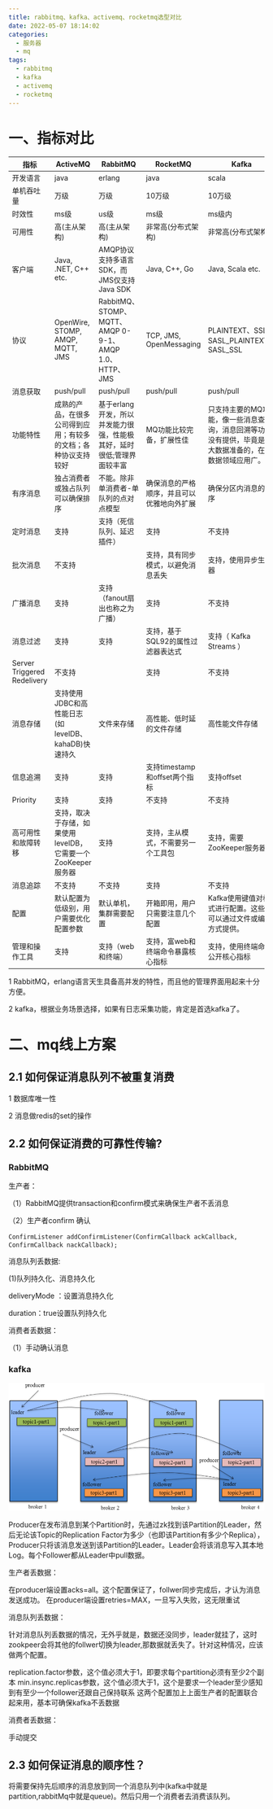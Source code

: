 ```yaml
---
title: rabbitmq、kafka、activemq、rocketmq选型对比
date: 2022-05-07 18:14:02
categories:
  - 服务器
  - mq
tags:
  - rabbitmq
  - kafka
  - activemq
  - rocketmq
---
```


# 一、指标对比


| 指标                        | ActiveMQ                                                     | RabbitMQ                                                     | RocketMQ                                   | Kafka                                                        |
| --------------------------- | ------------------------------------------------------------ | ------------------------------------------------------------ | ------------------------------------------ | ------------------------------------------------------------ |
| 开发语言                    | java                                                         | erlang                                                       | java                                       | scala                                                        |
| 单机吞吐量                  | 万级                                                         | 万级                                                         | 10万级                                     | 10万级                                                       |
| 时效性                      | ms级                                                         | us级                                                         | ms级                                       | ms级内                                                       |
| 可用性                      | 高(主从架构)                                                 | 高(主从架构)                                                 | 非常高(分布式架构)                         | 非常高(分布式架构)                                           |
| 客户端                      | Java, .NET, C++ etc.                                         | AMQP协议支持多语言SDK，而JMS仅支持Java SDK                   | Java, C++, Go                              | Java, Scala etc.                                             |
| 协议                        | OpenWire, STOMP, AMQP, MQTT, JMS                             | RabbitMQ、STOMP、MQTT、AMQP 0-9-1、AMQP 1.0、HTTP、JMS       | TCP, JMS, OpenMessaging                    | PLAINTEXT、SSL、SASL_PLAINTEXT、SASL_SSL                     |
| 消息获取                    | push/pull                                                    | push/pull                                                    | push/pull                                  | push/pull                                                    |
| 功能特性                    | 成熟的产品，在很多公司得到应用；有较多的文档；各种协议支持较好 | 基于erlang开发，所以并发能力很强，性能极其好，延时很低;管理界面较丰富 | MQ功能比较完备，扩展性佳                   | 只支持主要的MQ功能，像一些消息查询，消息回溯等功能没有提供，毕竟是为大数据准备的，在大数据领域应用广。 |
| 有序消息                    | 独占消费者或独占队列可以确保排序                             | 不能。除非单消费者-单队列的点对点模型                        | 确保消息的严格顺序，并且可以优雅地向外扩展 | 确保分区内消息的顺序                                         |
| 定时消息                    | 支持                                                         | 支持（死信队列、延迟插件）                                   | 支持                                       | 不支持                                                       |
| 批次消息                    | 不支持                                                       |                                                              | 支持，具有同步模式，以避免消息丢失         | 支持，使用异步生成器                                         |
| 广播消息                    | 支持                                                         | 支持（fanout扇出也称之为广播）                               | 支持                                       | 不支持                                                       |
| 消息过滤                    | 支持                                                         | 支持                                                         | 支持，基于SQL92的属性过滤器表达式          | 支持（ Kafka Streams ）                                      |
| Server Triggered Redelivery | 不支持                                                       |                                                              | 支持                                       | 不支持                                                       |
| 消息存储                    | 支持使用JDBC和高性能日志(如levelDB、kahaDB)快速持久          | 文件来存储                                                   | 高性能、低时延的文件存储                   | 高性能文件存储                                               |
| 信息追溯                    | 支持                                                         | 支持                                                         | 支持timestamp和offset两个指标              | 支持offset                                                   |
| Priority                    | 支持                                                         | 支持                                                         | 不支持                                     | 不支持                                                       |
| 高可用性和故障转移          | 支持，取决于存储，如果使用levelDB，它需要一个ZooKeeper服务器 | 支持                                                         | 支持，主从模式，不需要另一个工具包         | 支持，需要ZooKeeper服务器                                    |
| 消息追踪                    | 不支持                                                       | 不支持                                                       | 支持                                       | 不支持                                                       |
| 配置                        | 默认配置为低级别，用户需要优化配置参数                       | 默认单机，集群需要配置                                       | 开箱即用，用户只需要注意几个配置           | Kafka使用键值对格式进行配置。这些值可以通过文件或编程方式提供。 |
| 管理和操作工具              | 支持                                                         | 支持（web和终端）                                            | 支持，富web和终端命令暴露核心指标          | 支持，使用终端命令公开核心指标                               |

1 RabbitMQ，erlang语言天生具备高并发的特性，而且他的管理界面用起来十分方便。

2 kafka，根据业务场景选择，如果有日志采集功能，肯定是首选kafka了。

# 二、mq线上方案

## 2.1 如何保证消息队列不被重复消费

1 数据库唯一性

2 消息做redis的set的操作 

## 2.2 如何保证消费的可靠性传输?

### RabbitMQ 

生产者：

（1）RabbitMQ提供transaction和confirm模式来确保生产者不丢消息 

（2）生产者confirm 确认

```
ConfirmListener addConfirmListener(ConfirmCallback ackCallback, ConfirmCallback nackCallback);
```

消息队列丢数据:

(1)队列持久化、消息持久化

deliveryMode ：设置消息持久化

duration：true设置队列持久化

消费者丢数据：

（1）手动确认消息

### kafka 

![1664947894054](2022-05-07-rabbitmq、kafka、activemq、rocketmq选型对比/1664947894054.png)

Producer在发布消息到某个Partition时，先通过zk找到该Partition的Leader，然后无论该Topic的Replication Factor为多少（也即该Partition有多少个Replica），Producer只将该消息发送到该Partition的Leader。Leader会将该消息写入其本地Log。每个Follower都从Leader中pull数据。

生产者丢数据：

在producer端设置acks=all。这个配置保证了，follwer同步完成后，才认为消息发送成功。
在producer端设置retries=MAX，一旦写入失败，这无限重试

消息队列丢数据：

针对消息队列丢数据的情况，无外乎就是，数据还没同步，leader就挂了，这时zookpeer会将其他的follwer切换为leader,那数据就丢失了。针对这种情况，应该做两个配置。

replication.factor参数，这个值必须大于1，即要求每个partition必须有至少2个副本
min.insync.replicas参数，这个值必须大于1，这个是要求一个leader至少感知到有至少一个follower还跟自己保持联系
这两个配置加上上面生产者的配置联合起来用，基本可确保kafka不丢数据

消费者丢数据：

手动提交

## 2.3 如何保证消息的顺序性？

将需要保持先后顺序的消息放到同一个消息队列中(kafka中就是partition,rabbitMq中就是queue)。然后只用一个消费者去消费该队列。 